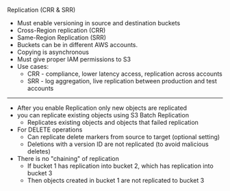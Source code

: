 Replication (CRR & SRR)

- Must enable versioning in source and destination buckets
- Cross-Region replication (CRR)
- Same-Region Replication (SRR)
- Buckets can be in different AWS accounts.
- Copying is asynchronous
- Must give proper IAM permissions to S3
- Use cases:
	- CRR - compliance, lower latency access, replication across accounts
	- SRR - log aggregation, live replication between production and test accounts
---
- After you enable Replication only new objects are replicated
- you can replicate existing objects using S3 Batch Replication
	- Replicates existing objects and objects that failed replication
- For DELETE operations
	- Can replicate delete markers from source to target (optional setting)
	- Deletions with a version ID are not replicated (to avoid malicious deletes)
- There is no "chaining" of replication
	- If bucket 1 has replication into bucket 2, which has replication into bucket 3
	- Then objects created in bucket 1 are not replicated to bucket 3
